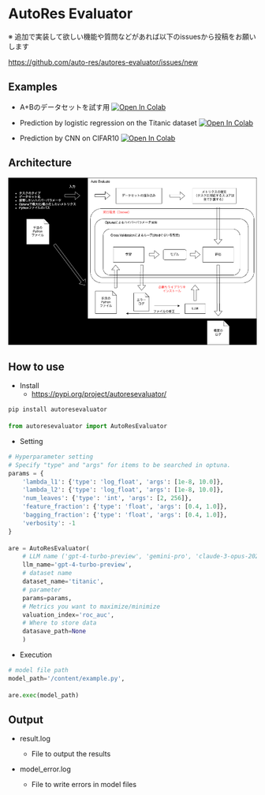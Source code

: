 # AutoRes Evaluator

※ 追加で実装して欲しい機能や質問などがあれば以下のissuesから投稿をお願いします

https://github.com/auto-res/autores-evaluator/issues/new


## Examples
- A+Bのデータセットを試す用
<a href="https://colab.research.google.com/github/auto-res/autores-evaluator/blob/main/examples/A+B.ipynb" target="_blank" rel="noopener noreferrer"><img src="https://colab.research.google.com/assets/colab-badge.svg" alt="Open In Colab"/></a>

- Prediction by logistic regression on the Titanic dataset
<a href="https://colab.research.google.com/github/auto-res/autores-evaluator/blob/main/examples/logistic_regression.ipynb" target="_blank" rel="noopener noreferrer"><img src="https://colab.research.google.com/assets/colab-badge.svg" alt="Open In Colab"/></a>

- Prediction by CNN on CIFAR10
<a href="https://colab.research.google.com/github/auto-res/autores-evaluator/blob/main/examples/cnn.ipynb" target="_blank" rel="noopener noreferrer"><img src="https://colab.research.google.com/assets/colab-badge.svg" alt="Open In Colab"/></a>


## Architecture

![ロゴ1](images/image.png)


## How to use
- Install
    - https://pypi.org/project/autoresevaluator/

```Python
pip install autoresevaluator

from autoresevaluator import AutoResEvaluator
```

- Setting
```python
# Hyperparameter setting
# Specify "type" and "args" for items to be searched in optuna.
params = {
    'lambda_l1': {'type': 'log_float', 'args': [1e-8, 10.0]},
    'lambda_l2': {'type': 'log_float', 'args': [1e-8, 10.0]},
    'num_leaves': {'type': 'int', 'args': [2, 256]},
    'feature_fraction': {'type': 'float', 'args': [0.4, 1.0]},
    'bagging_fraction': {'type': 'float', 'args': [0.4, 1.0]},
    'verbosity': -1
}

are = AutoResEvaluator(
    # LLM name ('gpt-4-turbo-preview', 'gemini-pro', 'claude-3-opus-20240229')
    llm_name='gpt-4-turbo-preview',
    # dataset name
    dataset_name='titanic',
    # parameter
    params=params,
    # Metrics you want to maximize/minimize
    valuation_index='roc_auc',
    # Where to store data
    datasave_path=None
    )
```

- Execution
```python
# model file path
model_path='/content/example.py',

are.exec(model_path)
```

## Output
- result.log
    - File to output the results

- model_error.log
    - File to write errors in model files
